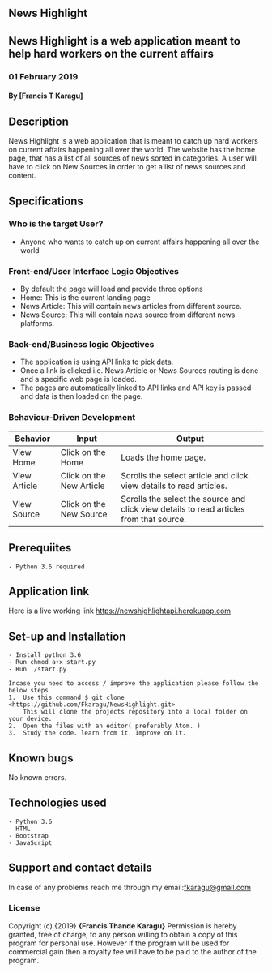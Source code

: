 ## News Highlight
## News Highlight is a web application meant to help hard workers on the current affairs
### 01 February 2019
#### By **[Francis T Karagu]**

## Description
News Highlight is a web application that is meant to catch up hard workers on current affairs happening all over the world. The website has the home page, that has a list of all sources of news sorted in categories. A user will have to click on New Sources in order to get a list of news sources and content.

## Specifications
### Who is the target User?
* Anyone who wants to catch up on current affairs happening all over the world

### Front-end/User Interface Logic Objectives
* By default the page will load and provide three options
* Home: This is the current landing page
* News Article: This will contain news articles from different source.
* News Source: This will contain news source from different news platforms.

### Back-end/Business logic Objectives
* The application is using API links to pick data.
* Once a link is clicked i.e. News Article or News Sources routing is done and a specific web page is loaded.
* The pages are automatically linked to API links and API key is passed and data is then loaded on the page.

### Behaviour-Driven Development
| Behavior            | Input                         | Output                        |
| ------------------- | ----------------------------- | ----------------------------- |
| View Home | Click on the Home | Loads the home page. |
| View Article | Click on the New Article | Scrolls the select article and click view details to read articles. |
| View Source | Click on the New Source | Scrolls the select the source and click view details to read articles from that source. |

## Prerequiites
    - Python 3.6 required

## Application link
Here is a live working link https://newshighlightapi.herokuapp.com

## Set-up and Installation
    - Install python 3.6
    - Run chmod a+x start.py
    - Run ./start.py

    Incase you need to access / improve the application please follow the below steps
    1.  Use this command $ git clone <https://github.com/Fkaragu/NewsHighlight.git>
        This will clone the projects repository into a local folder on your device.
    2.  Open the files with an editor( preferably Atom. )
    3.  Study the code. learn from it. Improve on it.

## Known bugs
No known errors.

## Technologies used
    - Python 3.6
    - HTML
    - Bootstrap
    - JavaScript

## Support and contact details
In case of any problems reach me through my email:fkaragu@gmail.com

### License
Copyright (c) {2019} **{Francis Thande Karagu}**
Permission is hereby granted, free of charge, to any person willing to obtain a copy of this program for personal use. However if the program will be used for commercial gain then a royalty fee will have to be paid to the author of the program.

